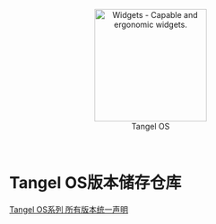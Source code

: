 
<p align="center">
<a href="https://github.com/widget-js/widgets">
  <img width="200" src="https://user-images.githubusercontent.com/91039316/211153019-833baac1-83bc-4f48-a5b0-a9e6deb67211.png" alt="Widgets - Capable and ergonomic widgets." width="300">
</a>
<br>
Tangel OS
</p>

<p align="center">
  <img src="https://img.shields.io/badge/Tangel%20Studio-Subject-blue" alt="">
  <img src="https://img.shields.io/badge/license-CC--BY--SA--4.0-brightgreen" alt="">
  <img src="https://img.shields.io/github/v/release/TangelScratchStudio/Repository-Tangel_OS?include_prereleases" alt="">
</p>

# Tangel OS版本储存仓库

[Tangel OS系列 所有版本统一声明](https://docs.qq.com/doc/DQm1WRkx3Ymt3dUVT)

